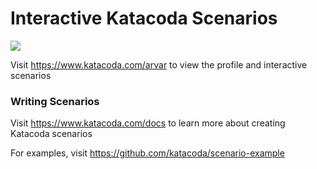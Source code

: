 # Interactive Katacoda Scenarios

[![](http://shields.katacoda.com/katacoda/arvar/count.svg)](https://www.katacoda.com/arvar "Get your profile on Katacoda.com")

Visit https://www.katacoda.com/arvar to view the profile and interactive scenarios

### Writing Scenarios
Visit https://www.katacoda.com/docs to learn more about creating Katacoda scenarios

For examples, visit https://github.com/katacoda/scenario-example
